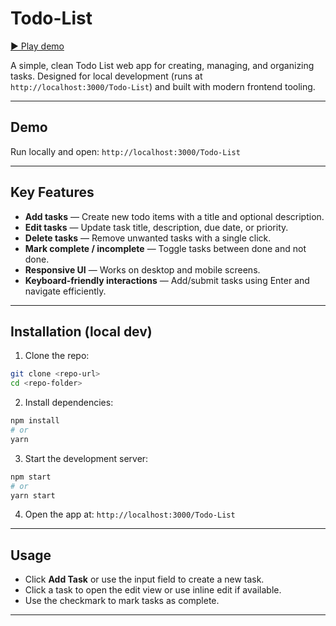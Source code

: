 # Todo-List

[▶️ Play demo](https://www.youtube.com/watch?v=VPMlRCYPFQw)


A simple, clean Todo List web app for creating, managing, and organizing tasks. Designed for local development (runs at `http://localhost:3000/Todo-List`) and built with modern frontend tooling.

---

## Demo

Run locally and open: `http://localhost:3000/Todo-List`

---

## Key Features

* **Add tasks** — Create new todo items with a title and optional description.
* **Edit tasks** — Update task title, description, due date, or priority.
* **Delete tasks** — Remove unwanted tasks with a single click.
* **Mark complete / incomplete** — Toggle tasks between done and not done.
* **Responsive UI** — Works on desktop and mobile screens.
* **Keyboard-friendly interactions** — Add/submit tasks using Enter and navigate efficiently.

---

## Installation (local dev)

1. Clone the repo:

```bash
git clone <repo-url>
cd <repo-folder>
```

2. Install dependencies:

```bash
npm install
# or
yarn
```

3. Start the development server:

```bash
npm start
# or
yarn start
```

4. Open the app at: `http://localhost:3000/Todo-List`

---

## Usage

* Click **Add Task** or use the input field to create a new task.
* Click a task to open the edit view or use inline edit if available.
* Use the checkmark to mark tasks as complete.

---
